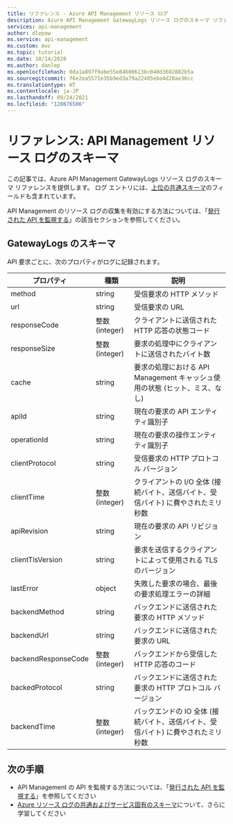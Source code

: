 ```yaml
---
title: リファレンス - Azure API Management リソース ログ
description: Azure API Management GatewayLogs リソース ログのスキーマ リファレンス
services: api-management
author: dlepow
ms.service: api-management
ms.custom: mvc
ms.topic: tutorial
ms.date: 10/14/2020
ms.author: danlep
ms.openlocfilehash: 0da1a897f9abe55e846006136c040d3602882b5a
ms.sourcegitcommit: f6e2ea5571e35b9ed3a79a22485eba4d20ae36cc
ms.translationtype: HT
ms.contentlocale: ja-JP
ms.lasthandoff: 09/24/2021
ms.locfileid: "128676506"
---
```

# <a name="reference-api-management-resource-log-schema"></a>リファレンス: API Management リソース ログのスキーマ

この記事では、Azure API Management GatewayLogs リソース ログのスキーマ リファレンスを提供します。 ログ エントリには、[上位の共通スキーマ](../azure-monitor/essentials/resource-logs-schema.md#top-level-common-schema)のフィールドも含まれています。

API Management のリソース ログの収集を有効にする方法については、「[発行された API を監視する](api-management-howto-use-azure-monitor.md#resource-logs)」の該当セクションを参照してください。

## <a name="gatewaylogs-schema"></a>GatewayLogs のスキーマ

API 要求ごとに、次のプロパティがログに記録されます。

| プロパティ  | 種類 | 説明 |
| ------------- | ------------- | ------------- |
| method | string | 受信要求の HTTP メソッド |
| url | string | 受信要求の URL |
| responseCode | 整数 (integer) | クライアントに送信された HTTP 応答の状態コード |
| responseSize | 整数 (integer) | 要求の処理中にクライアントに送信されたバイト数 | 
| cache | string | 要求の処理における API Management キャッシュ使用の状態 (ヒット、ミス、なし) | 
| apiId | string | 現在の要求の API エンティティ識別子 | 
| operationId | string | 現在の要求の操作エンティティ識別子 | 
| clientProtocol | string | 受信要求の HTTP プロトコル バージョン |
| clientTime | 整数 (integer) | クライアントの I/O 全体 (接続バイト、送信バイト、受信バイト) に費やされたミリ秒数 | 
| apiRevision | string | 現在の要求の API リビジョン | 
| clientTlsVersion| string | 要求を送信するクライアントによって使用される TLS のバージョン |
| lastError | object | 失敗した要求の場合、最後の要求処理エラーの詳細 | 
| backendMethod | string | バックエンドに送信された要求の HTTP メソッド |
| backendUrl | string | バックエンドに送信された要求の URL |
| backendResponseCode | 整数 (integer) | バックエンドから受信した HTTP 応答のコード |
| backedProtocol | string | バックエンドに送信された要求の HTTP プロトコル バージョン |
| backendTime | 整数 (integer) | バックエンドの IO 全体 (接続バイト、送信バイト、受信バイト) に費やされたミリ秒数 | 


## <a name="next-steps"></a>次の手順

* API Management の API を監視する方法については、「[発行された API を監視する](api-management-howto-use-azure-monitor.md)」を参照してください
* [Azure リソース ログの共通およびサービス固有のスキーマ](../azure-monitor/essentials/resource-logs-schema.md)について、さらに学習してください

